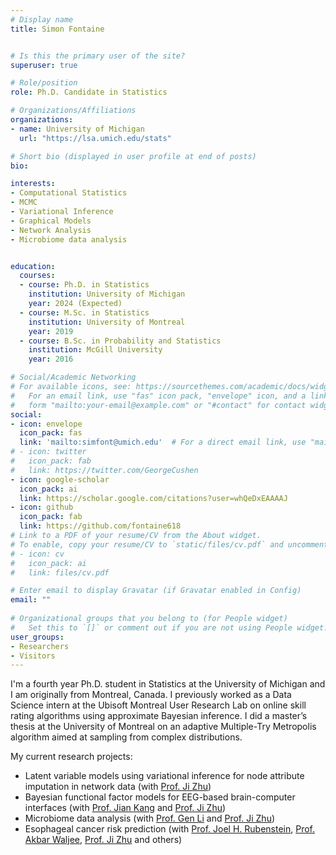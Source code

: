 ```yaml
---
# Display name
title: Simon Fontaine


# Is this the primary user of the site?
superuser: true

# Role/position
role: Ph.D. Candidate in Statistics

# Organizations/Affiliations
organizations:
- name: University of Michigan
  url: "https://lsa.umich.edu/stats"

# Short bio (displayed in user profile at end of posts)
bio: 

interests:
- Computational Statistics
- MCMC
- Variational Inference
- Graphical Models
- Network Analysis
- Microbiome data analysis


education:
  courses:
  - course: Ph.D. in Statistics
    institution: University of Michigan
    year: 2024 (Expected)
  - course: M.Sc. in Statistics
    institution: University of Montreal
    year: 2019
  - course: B.Sc. in Probability and Statistics
    institution: McGill University
    year: 2016

# Social/Academic Networking
# For available icons, see: https://sourcethemes.com/academic/docs/widgets/#icons
#   For an email link, use "fas" icon pack, "envelope" icon, and a link in the
#   form "mailto:your-email@example.com" or "#contact" for contact widget.
social:
- icon: envelope
  icon_pack: fas
  link: 'mailto:simfont@umich.edu'  # For a direct email link, use "mailto:test@example.org".
# - icon: twitter
#   icon_pack: fab
#   link: https://twitter.com/GeorgeCushen
- icon: google-scholar
  icon_pack: ai
  link: https://scholar.google.com/citations?user=whQeDxEAAAAJ
- icon: github
  icon_pack: fab
  link: https://github.com/fontaine618
# Link to a PDF of your resume/CV from the About widget.
# To enable, copy your resume/CV to `static/files/cv.pdf` and uncomment the lines below.  
# - icon: cv
#   icon_pack: ai
#   link: files/cv.pdf

# Enter email to display Gravatar (if Gravatar enabled in Config)
email: ""
  
# Organizational groups that you belong to (for People widget)
#   Set this to `[]` or comment out if you are not using People widget.  
user_groups:
- Researchers
- Visitors
---
```


I'm a fourth year Ph.D. student in Statistics at the University of Michigan and I am originally from Montreal, Canada. I previously worked as a Data Science intern at the Ubisoft Montreal User Research Lab on online skill rating algorithms using approximate Bayesian inference. I did a master’s thesis at the University of Montreal on an adaptive Multiple-Try Metropolis algorithm aimed at sampling from complex distributions. 

My current research projects:

- Latent variable models using variational inference for node attribute imputation in network data (with [Prof. Ji Zhu](http://dept.stat.lsa.umich.edu/~jizhu/))
- Bayesian functional factor models for EEG-based brain-computer interfaces (with [Prof. Jian Kang](http://www-personal.umich.edu/~jiankang/) and [Prof. Ji Zhu](http://dept.stat.lsa.umich.edu/~jizhu/))
- Microbiome data analysis (with [Prof. Gen Li](https://sites.google.com/view/ligen) and [Prof. Ji Zhu](http://dept.stat.lsa.umich.edu/~jizhu/))
- Esophageal cancer risk prediction (with [Prof. Joel H. Rubenstein](https://www.uofmhealth.org/profile/649/joel-howard-rubenstein-md), [Prof. Akbar Waljee](https://michamp.med.umich.edu/akbar-waljee/), [Prof. Ji Zhu](http://dept.stat.lsa.umich.edu/~jizhu/) and others)
